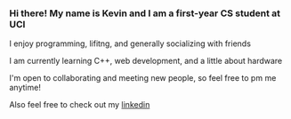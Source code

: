 ### Hi there! My name is Kevin and I am a first-year CS student at UCI 

I enjoy programming, lifitng, and generally socializing with friends 

I am currently learning C++, web development, and a little about hardware

I'm open to collaborating and meeting new people, so feel free to pm me anytime!

Also feel free to check out my [linkedin](https://www.linkedin.com/in/kevin-liu-b0b45b233)

<!--
**kevnlliu/kevnlliu** is a ✨ _special_ ✨ repository because its `README.md` (this file) appears on your GitHub profile.

Here are some ideas to get you started:

- 🔭 I’m currently working on ...
- 🌱 I’m currently learning ...
- 👯 I’m looking to collaborate on ...
- 🤔 I’m looking for help with ...
- 💬 Ask me about ...
- 📫 How to reach me: ...
- 😄 Pronouns: ...
- ⚡ Fun fact: ...
-->
